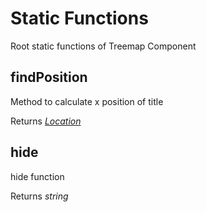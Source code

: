 # Static Functions

Root static functions of Treemap Component

## findPosition

Method to calculate x position of title

Returns [*Location*](./api-location.html)

## hide

hide function

Returns *string*

